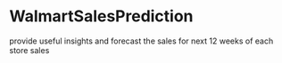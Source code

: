 # WalmartSalesPrediction
provide useful insights and forecast the sales for next 12 weeks of each store sales
